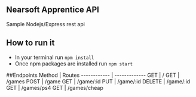 ## Nearsoft Apprentice API
Sample Nodejs/Express rest api

## How to run it
* In your terminal run `npm install`
* Once npm packages are installed run `npm start`

##Endpoints
Method | Routes
------------ | -------------
GET | /
GET | /games
POST | /game
GET | /game/:id
PUT | /game/:id
DELETE | /game/:id
GET | /games/ps4
GET | /games/cheap
